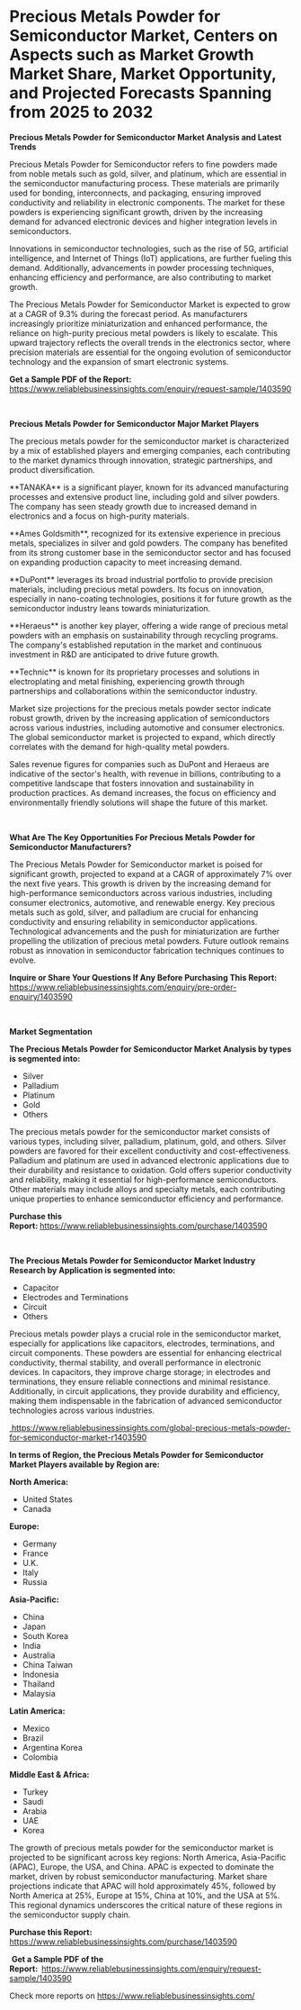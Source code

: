 <p><h1>Precious Metals Powder for Semiconductor Market, Centers on Aspects such as Market Growth Market Share, Market Opportunity, and Projected Forecasts Spanning from 2025 to 2032</h1></p><p><strong>Precious Metals Powder for Semiconductor Market Analysis and Latest Trends</strong></p>
<p><p>Precious Metals Powder for Semiconductor refers to fine powders made from noble metals such as gold, silver, and platinum, which are essential in the semiconductor manufacturing process. These materials are primarily used for bonding, interconnects, and packaging, ensuring improved conductivity and reliability in electronic components. The market for these powders is experiencing significant growth, driven by the increasing demand for advanced electronic devices and higher integration levels in semiconductors. </p><p>Innovations in semiconductor technologies, such as the rise of 5G, artificial intelligence, and Internet of Things (IoT) applications, are further fueling this demand. Additionally, advancements in powder processing techniques, enhancing efficiency and performance, are also contributing to market growth. </p><p>The Precious Metals Powder for Semiconductor Market is expected to grow at a CAGR of 9.3% during the forecast period. As manufacturers increasingly prioritize miniaturization and enhanced performance, the reliance on high-purity precious metal powders is likely to escalate. This upward trajectory reflects the overall trends in the electronics sector, where precision materials are essential for the ongoing evolution of semiconductor technology and the expansion of smart electronic systems.</p></p>
<p><strong>Get a Sample PDF of the Report:&nbsp;</strong> <a href="https://www.reliablebusinessinsights.com/enquiry/request-sample/1403590?utm_campaign=2238&utm_medium=2&utm_source=Github&utm_content=ia&utm_term=28032025&utm_id=precious-metals-powder-for-semiconductor">https://www.reliablebusinessinsights.com/enquiry/request-sample/1403590</a></p>
<p>&nbsp;</p>
<p><strong>Precious Metals Powder for Semiconductor Major Market Players</strong></p>
<p><p>The precious metals powder for the semiconductor market is characterized by a mix of established players and emerging companies, each contributing to the market dynamics through innovation, strategic partnerships, and product diversification.</p><p>**TANAKA** is a significant player, known for its advanced manufacturing processes and extensive product line, including gold and silver powders. The company has seen steady growth due to increased demand in electronics and a focus on high-purity materials. </p><p>**Ames Goldsmith**, recognized for its extensive experience in precious metals, specializes in silver and gold powders. The company has benefited from its strong customer base in the semiconductor sector and has focused on expanding production capacity to meet increasing demand. </p><p>**DuPont** leverages its broad industrial portfolio to provide precision materials, including precious metal powders. Its focus on innovation, especially in nano-coating technologies, positions it for future growth as the semiconductor industry leans towards miniaturization. </p><p>**Heraeus** is another key player, offering a wide range of precious metal powders with an emphasis on sustainability through recycling programs. The company's established reputation in the market and continuous investment in R&D are anticipated to drive future growth.</p><p>**Technic** is known for its proprietary processes and solutions in electroplating and metal finishing, experiencing growth through partnerships and collaborations within the semiconductor industry.</p><p>Market size projections for the precious metals powder sector indicate robust growth, driven by the increasing application of semiconductors across various industries, including automotive and consumer electronics. The global semiconductor market is projected to expand, which directly correlates with the demand for high-quality metal powders. </p><p>Sales revenue figures for companies such as DuPont and Heraeus are indicative of the sector's health, with revenue in billions, contributing to a competitive landscape that fosters innovation and sustainability in production practices. As demand increases, the focus on efficiency and environmentally friendly solutions will shape the future of this market.</p></p>
<p>&nbsp;</p>
<p><strong>What Are The Key Opportunities For Precious Metals Powder for Semiconductor Manufacturers?</strong></p>
<p><p>The Precious Metals Powder for Semiconductor market is poised for significant growth, projected to expand at a CAGR of approximately 7% over the next five years. This growth is driven by the increasing demand for high-performance semiconductors across various industries, including consumer electronics, automotive, and renewable energy. Key precious metals such as gold, silver, and palladium are crucial for enhancing conductivity and ensuring reliability in semiconductor applications. Technological advancements and the push for miniaturization are further propelling the utilization of precious metal powders. Future outlook remains robust as innovation in semiconductor fabrication techniques continues to evolve.</p></p>
<p><strong>Inquire or Share Your Questions If Any Before Purchasing This Report:</strong> <a href="https://www.reliablebusinessinsights.com/enquiry/pre-order-enquiry/1403590?utm_campaign=2238&utm_medium=2&utm_source=Github&utm_content=ia&utm_term=28032025&utm_id=precious-metals-powder-for-semiconductor">https://www.reliablebusinessinsights.com/enquiry/pre-order-enquiry/1403590</a></p>
<p>&nbsp;</p>
<p><strong>Market Segmentation</strong></p>
<p><strong>The Precious Metals Powder for Semiconductor Market Analysis by types is segmented into:</strong></p>
<p><ul><li>Silver</li><li>Palladium</li><li>Platinum</li><li>Gold</li><li>Others</li></ul></p>
<p><p>The precious metals powder for the semiconductor market consists of various types, including silver, palladium, platinum, gold, and others. Silver powders are favored for their excellent conductivity and cost-effectiveness. Palladium and platinum are used in advanced electronic applications due to their durability and resistance to oxidation. Gold offers superior conductivity and reliability, making it essential for high-performance semiconductors. Other materials may include alloys and specialty metals, each contributing unique properties to enhance semiconductor efficiency and performance.</p></p>
<p><strong>Purchase this Report:&nbsp;</strong><a href="https://www.reliablebusinessinsights.com/purchase/1403590?utm_campaign=2238&utm_medium=2&utm_source=Github&utm_content=ia&utm_term=28032025&utm_id=precious-metals-powder-for-semiconductor">https://www.reliablebusinessinsights.com/purchase/1403590</a></p>
<p>&nbsp;</p>
<p><strong>The Precious Metals Powder for Semiconductor Market Industry Research by Application is segmented into:</strong></p>
<p><ul><li>Capacitor</li><li>Electrodes and Terminations</li><li>Circuit</li><li>Others</li></ul></p>
<p><p>Precious metals powder plays a crucial role in the semiconductor market, especially for applications like capacitors, electrodes, terminations, and circuit components. These powders are essential for enhancing electrical conductivity, thermal stability, and overall performance in electronic devices. In capacitors, they improve charge storage; in electrodes and terminations, they ensure reliable connections and minimal resistance. Additionally, in circuit applications, they provide durability and efficiency, making them indispensable in the fabrication of advanced semiconductor technologies across various industries.</p></p>
<p><a href="https://www.reliablebusinessinsights.com/global-precious-metals-powder-for-semiconductor-market-r1403590?utm_campaign=2238&utm_medium=2&utm_source=Github&utm_content=ia&utm_term=28032025&utm_id=precious-metals-powder-for-semiconductor">&nbsp;https://www.reliablebusinessinsights.com/global-precious-metals-powder-for-semiconductor-market-r1403590</a></p>
<p><strong>In terms of Region, the Precious Metals Powder for Semiconductor Market Players available by Region are:</strong></p>
<p>
    <p> <strong> North America: </strong>
        <ul>
            <li>United States</li>
            <li>Canada</li>
        </ul>
        </p> 
    <p> <strong> Europe: </strong>
        <ul>
            <li>Germany</li>
            <li>France</li>
            <li>U.K.</li>
            <li>Italy</li>
            <li>Russia</li>
        </ul>
        </p> 
    <p> <strong> Asia-Pacific: </strong>
        <ul>
            <li>China</li>
            <li>Japan</li>
            <li>South Korea</li>
            <li>India</li>
            <li>Australia</li>
            <li>China Taiwan</li>
            <li>Indonesia</li>
            <li>Thailand</li>
            <li>Malaysia</li>
        </ul>
        </p> 
    <p> <strong> Latin America: </strong>
        <ul>
            <li>Mexico</li>
            <li>Brazil</li>
            <li>Argentina Korea</li>
            <li>Colombia</li>
        </ul>
        </p> 
    <p> <strong> Middle East & Africa: </strong>
        <ul>
            <li>Turkey</li>
            <li>Saudi</li>
            <li>Arabia</li>
            <li>UAE</li>
            <li>Korea</li>
        </ul>
    </p>
    </p>
<p><p>The growth of precious metals powder for the semiconductor market is projected to be significant across key regions: North America, Asia-Pacific (APAC), Europe, the USA, and China. APAC is expected to dominate the market, driven by robust semiconductor manufacturing. Market share projections indicate that APAC will hold approximately 45%, followed by North America at 25%, Europe at 15%, China at 10%, and the USA at 5%. This regional dynamics underscores the critical nature of these regions in the semiconductor supply chain.</p></p>
<p><strong>Purchase this Report: </strong><a href="https://www.reliablebusinessinsights.com/purchase/1403590?utm_campaign=2238&utm_medium=2&utm_source=Github&utm_content=ia&utm_term=28032025&utm_id=precious-metals-powder-for-semiconductor">https://www.reliablebusinessinsights.com/purchase/1403590</a></p>
<p>&nbsp;<strong>Get a Sample PDF of the Report:&nbsp;&nbsp;</strong><a href="https://www.reliablebusinessinsights.com/enquiry/request-sample/1403590?utm_campaign=2238&utm_medium=2&utm_source=Github&utm_content=ia&utm_term=28032025&utm_id=precious-metals-powder-for-semiconductor">https://www.reliablebusinessinsights.com/enquiry/request-sample/1403590</a></p>
<p><strong></strong></p>
<p>Check more reports on <a href="https://www.reliablebusinessinsights.com/?utm_campaign=2238&utm_medium=2&utm_source=Github&utm_content=ia&utm_term=28032025&utm_id=precious-metals-powder-for-semiconductor">https://www.reliablebusinessinsights.com/</a></p>